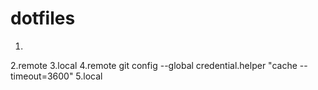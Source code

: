 dotfiles
===

1.
2.remote
3.local
4.remote    git config --global credential.helper "cache --timeout=3600"
5.local
